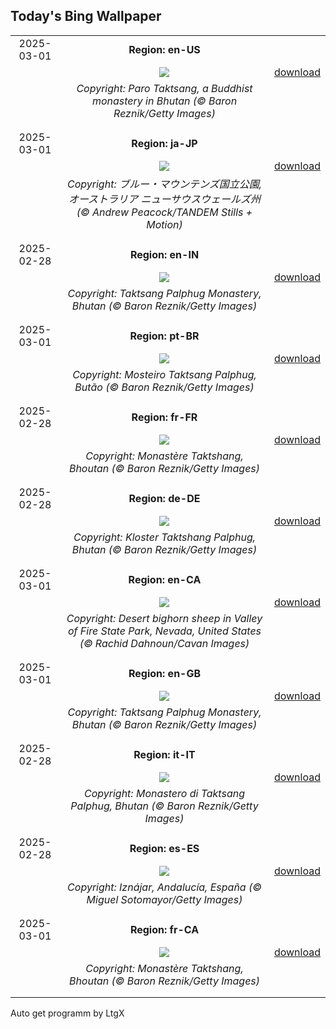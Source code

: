 ## Today's Bing Wallpaper
|      |      |      |
| :----: | :----: | :----: |
|2025-03-01|**Region: en-US**||
||![](https://www.bing.com/th?id=OHR.BhutanMonastery_EN-US2804780711_UHD.jpg&pid=hp&w=1152&h=648&rs=1&c=4)| [download](https://www.bing.com/th?id=OHR.BhutanMonastery_EN-US2804780711_UHD.jpg)|
||*Copyright: Paro Taktsang, a Buddhist monastery in Bhutan (© Baron Reznik/Getty Images)*
||
|||
|2025-03-01|**Region: ja-JP**||
||![](https://www.bing.com/th?id=OHR.EucalyptusForest_JA-JP1746182669_UHD.jpg&pid=hp&w=1152&h=648&rs=1&c=4)| [download](https://www.bing.com/th?id=OHR.EucalyptusForest_JA-JP1746182669_UHD.jpg)|
||*Copyright: ブルー・マウンテンズ国立公園, オーストラリア ニューサウスウェールズ州 (© Andrew Peacock/TANDEM Stills + Motion)*
||
|||
|2025-02-28|**Region: en-IN**||
||![](https://www.bing.com/th?id=OHR.BhutanMonastery_EN-IN9102034060_UHD.jpg&pid=hp&w=1152&h=648&rs=1&c=4)| [download](https://www.bing.com/th?id=OHR.BhutanMonastery_EN-IN9102034060_UHD.jpg)|
||*Copyright: Taktsang Palphug Monastery, Bhutan (© Baron Reznik/Getty Images)*
||
|||
|2025-03-01|**Region: pt-BR**||
||![](https://www.bing.com/th?id=OHR.BhutanMonastery_PT-BR9663296659_UHD.jpg&pid=hp&w=1152&h=648&rs=1&c=4)| [download](https://www.bing.com/th?id=OHR.BhutanMonastery_PT-BR9663296659_UHD.jpg)|
||*Copyright: Mosteiro Taktsang Palphug, Butão (© Baron Reznik/Getty Images)*
||
|||
|2025-02-28|**Region: fr-FR**||
||![](https://www.bing.com/th?id=OHR.BhutanMonastery_FR-FR1020195060_UHD.jpg&pid=hp&w=1152&h=648&rs=1&c=4)| [download](https://www.bing.com/th?id=OHR.BhutanMonastery_FR-FR1020195060_UHD.jpg)|
||*Copyright: Monastère Taktshang, Bhoutan (© Baron Reznik/Getty Images)*
||
|||
|2025-02-28|**Region: de-DE**||
||![](https://www.bing.com/th?id=OHR.BhutanMonastery_DE-DE8934073002_UHD.jpg&pid=hp&w=1152&h=648&rs=1&c=4)| [download](https://www.bing.com/th?id=OHR.BhutanMonastery_DE-DE8934073002_UHD.jpg)|
||*Copyright: Kloster Taktshang Palphug, Bhutan (© Baron Reznik/Getty Images)*
||
|||
|2025-03-01|**Region: en-CA**||
||![](https://www.bing.com/th?id=OHR.NevadaBigHorns_EN-CA8281032097_UHD.jpg&pid=hp&w=1152&h=648&rs=1&c=4)| [download](https://www.bing.com/th?id=OHR.NevadaBigHorns_EN-CA8281032097_UHD.jpg)|
||*Copyright: Desert bighorn sheep in Valley of Fire State Park, Nevada, United States (© Rachid Dahnoun/Cavan Images)*
||
|||
|2025-03-01|**Region: en-GB**||
||![](https://www.bing.com/th?id=OHR.BhutanMonastery_EN-GB2130473204_UHD.jpg&pid=hp&w=1152&h=648&rs=1&c=4)| [download](https://www.bing.com/th?id=OHR.BhutanMonastery_EN-GB2130473204_UHD.jpg)|
||*Copyright: Taktsang Palphug Monastery, Bhutan (© Baron Reznik/Getty Images)*
||
|||
|2025-02-28|**Region: it-IT**||
||![](https://www.bing.com/th?id=OHR.BhutanMonastery_IT-IT9860257157_UHD.jpg&pid=hp&w=1152&h=648&rs=1&c=4)| [download](https://www.bing.com/th?id=OHR.BhutanMonastery_IT-IT9860257157_UHD.jpg)|
||*Copyright: Monastero di Taktsang Palphug, Bhutan (© Baron Reznik/Getty Images)*
||
|||
|2025-02-28|**Region: es-ES**||
||![](https://www.bing.com/th?id=OHR.AndalusianStreet_ES-ES6181340886_UHD.jpg&pid=hp&w=1152&h=648&rs=1&c=4)| [download](https://www.bing.com/th?id=OHR.AndalusianStreet_ES-ES6181340886_UHD.jpg)|
||*Copyright: Iznájar, Andalucía, España (© Miguel Sotomayor/Getty Images)*
||
|||
|2025-03-01|**Region: fr-CA**||
||![](https://www.bing.com/th?id=OHR.BhutanMonastery_FR-CA0854071680_UHD.jpg&pid=hp&w=1152&h=648&rs=1&c=4)| [download](https://www.bing.com/th?id=OHR.BhutanMonastery_FR-CA0854071680_UHD.jpg)|
||*Copyright: Monastère Taktshang, Bhoutan (© Baron Reznik/Getty Images)*
||
|||

Auto get programm by LtgX
